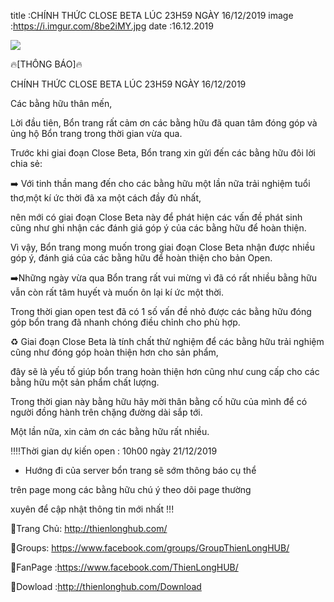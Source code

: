 title :CHÍNH THỨC CLOSE BETA LÚC 23H59 NGÀY 16/12/2019
image :https://i.imgur.com/8be2iMY.jpg
date  :16.12.2019

![](https://i.imgur.com/8be2iMY.jpg)

🔥[THÔNG BÁO]🔥

CHÍNH THỨC CLOSE BETA LÚC 23H59 NGÀY 16/12/2019

Các bằng hữu thân mến,

Lời đầu tiên, Bổn trang rất cảm ơn các bằng hữu đã quan tâm đóng góp và ủng hộ Bổn trang trong thời gian vừa qua. 

Trước khi giai đoạn Close Beta, Bổn trang xin gửi đến các bằng hữu đôi lời chia sẻ:

➡️ Với tinh thần mang đến cho các bằng hữu một lần nữa trải nghiệm tuổi thơ,một kí ức thời đã xa một cách đầy đủ nhất, 

nên mới có giai đoạn Close Beta này để phát hiện các vấn đề phát sinh cũng như ghi nhận các đánh giá góp ý của các bằng hữu để hoàn thiện. 

Vì vậy, Bổn trang mong muốn trong giai đoạn Close Beta nhận được nhiều góp ý, đánh giá của các bằng hữu để hoàn thiện cho bản Open.

➡️Những ngày vừa qua Bổn trang rất vui mừng vì đã có rất nhiều bằng hữu vẫn còn rất tâm huyết và muốn ôn lại kí ức một thời.

Trong thời gian open test đã có 1 số vấn đề nhỏ được các bằng hữu đóng góp bổn trang đã nhanh chóng điều chỉnh cho phù hợp.

♻️ Giai đoạn Close Beta là tính chất thử nghiệm để các bằng hữu trải nghiệm cũng như đóng góp hoàn thiện hơn cho sản phẩm, 

đây sẽ là yếu tố giúp bổn trang hoàn thiện hơn cũng như cung cấp cho các bằng hữu một sản phẩm chất lượng.

Trong thời gian này bằng hữu hãy mời thân bằng cố hữu của mình để có người đồng hành trên chặng đường dài sắp tới.

Một lần nữa, xin cảm ơn các bằng hữu rất nhiều.

‼️‼️Thời gian dự kiến open : 10h00 ngày 21/12/2019

- Hướng đi của server bổn trang sẽ sớm thông báo cụ thể

trên page mong các bằng hữu chú ý theo dõi page thường

xuyên để cập nhật thông tin mới nhất !!!

🍏Trang Chủ: http://thienlonghub.com/

🍏Groups: https://www.facebook.com/groups/GroupThienLongHUB/

🍏FanPage :https://www.facebook.com/ThienLongHUB/

🍏Dowload :http://thienlonghub.com/Download

